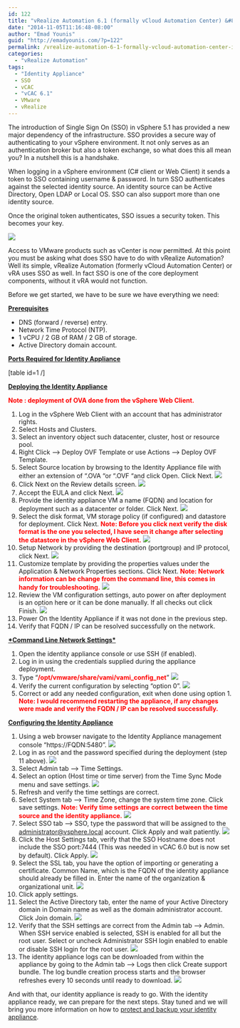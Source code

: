 ```yaml
---
id: 122
title: "vRealize Automation 6.1 (formally vCloud Automation Center) &#8211; Identity Appliance &#8211; Deployment / Configuration"
date: "2014-11-05T11:16:48-08:00"
author: "Emad Younis"
guid: "http://emadyounis.com/?p=122"
permalink: /vrealize-automation-6-1-formally-vcloud-automation-center-identity-appliance-deployment-configuration/
categories:
  - "vRealize Automation"
tags:
  - "Identity Appliance"
  - SSO
  - vCAC
  - "vCAC 6.1"
  - VMware
  - vRealize
---
```


The introduction of Single Sign On (SSO) in vSphere 5.1 has provided a new major dependency of the infrastructure. SSO provides a secure way of authenticating to your vSphere environment. It not only serves as an authentication broker but also a token exchange, so what does this all mean you? In a nutshell this is a handshake.

When logging in a vSphere environment (C# client or Web Client) it sends a token to SSO containing username &amp; password. In turn SSO authenticates against the selected identity source. An identity source can be Active Directory, Open LDAP or Local OS. SSO can also support more than one identity source.

Once the original token authenticates, SSO issues a security token. This becomes your key.

![](https://emadyounis.com/assets/img/2014/11/vRA-SSO-KeyMaster.gif?resize=500%2C198)

Access to VMware products such as vCenter is now permitted. At this point you must be asking what does SSO have to do with vRealize Automation? Well its simple, vRealize Automation (formerly vCloud Automation Center) or vRA uses SSO as well. In fact SSO is one of the core deployment components, without it vRA would not function.

Before we get started, we have to be sure we have everything we need:

<span style="text-decoration: underline;">**Prerequisites**</span>

- DNS (forward / reverse) entry.
- Network Time Protocol (NTP).
- 1 vCPU / 2 GB of RAM / 2 GB of storage.
- Active Directory domain account.

<span style="text-decoration: underline;">**Ports Required for Identity Appliance**</span>

\[table id=1 /\]

**<span style="text-decoration: underline;">Deploying the Identity Appliance</span>**

<span style="color: #ff0000;">**Note : deployment of OVA done from the vSphere Web Client.**</span>

1. Log in the vSphere Web Client with an account that has administrator rights.
2. Select Hosts and Clusters.
3. Select an inventory object such datacenter, cluster, host or resource pool.
4. Right Click –&gt; Deploy OVF Template or use Actions –&gt; Deploy OVF Template.
5. Select Source location by browsing to the Identity Appliance file with either an extension of “.OVA “or “.OVF “and click Open. Click Next.
   [![](https://emadyounis.com/assets/img/2014/10/vCAC-Deploy-1.jpg?resize=959%2C350)](https://emadyounis.com/assets/img/2014/10/vCAC-Deploy-1.jpg)
6. Click Next on the Review details screen.
   [![](https://emadyounis.com/assets/img/2014/10/vCAC-Deploy-2.jpg?resize=958%2C409)](https://emadyounis.com/assets/img/2014/10/vCAC-Deploy-2.jpg)
7. Accept the EULA and click Next.
   [![](https://emadyounis.com/assets/img/2014/10/vCAC-Deploy-3.jpg?resize=960%2C561)](https://emadyounis.com/assets/img/2014/10/vCAC-Deploy-3.jpg)
8. Provide the identity appliance VM a name (FQDN) and location for deployment such as a datacenter or folder. Click Next.
   [![](https://emadyounis.com/assets/img/2014/10/vCAC-Deploy-4.jpg?resize=961%2C561)](https://emadyounis.com/assets/img/2014/10/vCAC-Deploy-4.jpg)
9. Select the disk format, VM storage policy (if configured) and datastore for deployment. Click Next. <span style="color: #ff0000;">**Note: Before you click next verify the disk format is the one you selected, I have seen it change after selecting the datastore in the vSphere Web Client.**</span>
   [![](https://emadyounis.com/assets/img/2014/10/vCAC-Deploy-5.jpg?resize=960%2C562)](https://emadyounis.com/assets/img/2014/10/vCAC-Deploy-5.jpg)
10. Setup Network by providing the destination (portgroup) and IP protocol, click Next.
    [![](https://emadyounis.com/assets/img/2014/10/vCAC-Deploy-6.jpg?resize=961%2C562)](https://emadyounis.com/assets/img/2014/10/vCAC-Deploy-6.jpg)
11. Customize template by providing the properties values under the Application &amp; Network Properties sections. Click Next. <span style="color: #ff0000;">**Note: Network information can be change from the command line, this comes in handy for troubleshooting.**</span>
    [![](https://emadyounis.com/assets/img/2014/10/vCAC-Deploy-7.jpg?resize=1024%2C772)](https://emadyounis.com/assets/img/2014/10/vCAC-Deploy-7.jpg)
12. Review the VM configuration settings, auto power on after deployment is an option here or it can be done manually. If all checks out click Finish.
    [![](https://emadyounis.com/assets/img/2014/10/vCAC-Deploy-8.jpg?resize=1024%2C771)](https://emadyounis.com/assets/img/2014/10/vCAC-Deploy-8.jpg)
13. Power On the Identity Appliance if it was not done in the previous step.
14. Verify that FQDN / IP can be resolved successfully on the network.

**<span style="text-decoration: underline;">\*Command Line Network Settings\*</span>**

1. Open the identity appliance console or use SSH (if enabled).
2. Log in in using the credentials supplied during the appliance deployment.
3. Type “<span style="color: #ff0000;">**/opt/vmware/share/vami/vami_config_net**</span>”
   [![](https://emadyounis.com/assets/img/2014/10/vCAC-CMD-Line-1.jpg?resize=526%2C51)](https://emadyounis.com/assets/img/2014/10/vCAC-CMD-Line-1.jpg)
4. Verify the current configuration by selecting “option 0”.
   [![](https://emadyounis.com/assets/img/2014/10/vCAC-CMD-Line-2.jpg?resize=672%2C193)](https://emadyounis.com/assets/img/2014/10/vCAC-CMD-Line-2.jpg)
5. Correct or add any needed configuration, exit when done using option 1. **<span style="color: #ff0000;">Note: I would recommend restarting the appliance, if any changes were made and verify the FQDN / IP can be resolved successfully.</span>**

<span style="text-decoration: underline;">**Configuring the Identity Appliance**</span>

1. Using a web browser navigate to the Identity Appliance management console “https://FQDN:5480”.
   [![](https://emadyounis.com/assets/img/2014/10/vCAC-Config-11.jpg?resize=406%2C24)](https://emadyounis.com/assets/img/2014/10/vCAC-Config-11.jpg)
2. Log in as root and the password specified during the deployment (step 11 above).
   [![](https://emadyounis.com/assets/img/2014/10/vCAC-Config-2.jpg?resize=826%2C302)](https://emadyounis.com/assets/img/2014/10/vCAC-Config-2.jpg)
3. Select Admin tab –&gt; Time Settings.
4. Select an option (Host time or time server) from the Time Sync Mode menu and save settings.
   [![](https://emadyounis.com/assets/img/2014/10/vCAC-Config-3.jpg?resize=829%2C390)](https://emadyounis.com/assets/img/2014/10/vCAC-Config-3.jpg)
5. Refresh and verify the time settings are correct.
6. Select System tab –&gt; Time Zone, change the system time zone. Click save settings. <span style="color: #ff0000;">**Note: Verify time settings are correct between the time source and the identity appliance.**</span>
   [![](https://emadyounis.com/assets/img/2014/10/vCAC-Config-4.jpg?resize=829%2C290)](https://emadyounis.com/assets/img/2014/10/vCAC-Config-4.jpg)
7. Select SSO tab –&gt; SSO, type the password that will be assigned to the administrator@vsphere.local account. Click Apply and wait patiently.
   [![](https://emadyounis.com/assets/img/2014/10/vCAC-Config-5.jpg?resize=828%2C310)](https://emadyounis.com/assets/img/2014/10/vCAC-Config-5.jpg)
8. Click the Host Settings tab, verify that the SSO Hostname does not include the SSO port:7444 (This was needed in vCAC 6.0 but is now set by default). Click Apply.
   [![](https://emadyounis.com/assets/img/2014/10/vCAC-Config-6.jpg?resize=828%2C251)](https://emadyounis.com/assets/img/2014/10/vCAC-Config-6.jpg)
9. Select the SSL tab, you have the option of importing or generating a certificate. Common Name, which is the FQDN of the identity appliance should already be filled in. Enter the name of the organization &amp; organizational unit.
   [![](https://emadyounis.com/assets/img/2014/10/vCAC-Config-7.jpg?resize=830%2C376)](https://emadyounis.com/assets/img/2014/10/vCAC-Config-7.jpg)
10. Click apply settings.
11. Select the Active Directory tab, enter the name of your Active Directory domain in Domain name as well as the domain administrator account. Click Join domain.
    [![](https://emadyounis.com/assets/img/2014/10/vCAC-Config-8.jpg?resize=830%2C313)](https://emadyounis.com/assets/img/2014/10/vCAC-Config-8.jpg)
12. Verify that the SSH settings are correct from the Admin tab –&gt; Admin. When SSH service enabled is selected, SSH is enabled for all but the root user. Select or uncheck Administrator SSH login enabled to enable or disable SSH login for the root user.
    [![](https://emadyounis.com/assets/img/2014/10/vCAC-Config-10.jpg?resize=830%2C342)](https://emadyounis.com/assets/img/2014/10/vCAC-Config-10.jpg)
13. The identity appliance logs can be downloaded from within the appliance by going to the Admin tab –&gt; Logs then click Create support bundle. The log bundle creation process starts and the browser refreshes every 10 seconds until ready to download.
    [![](https://emadyounis.com/assets/img/2014/10/vCAC-Config-9.jpg?resize=830%2C195)](https://emadyounis.com/assets/img/2014/10/vCAC-Config-9.jpg)

And with that, our identity appliance is ready to go. With the identity appliance ready, we can prepare for the next steps. Stay tuned and we will bring you more information on how to [protect and backup your identity appliance](http://emadyounis.com/vrealize-automation/vrealize-automation-6-1-formally-vcac-identity-appliance-high-availability-backup/ "vRealize Automation 6.1 (formally vCAC) – Identity Appliance High Availability & Backup").
